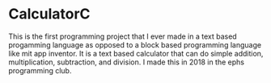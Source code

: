 # CalculatorC

This is the first programming project that I ever made in a text based progamming language as opposed to a block based programming language like mit app inventor. It is a text based calculator that can do simple addition, multiplication, subtraction, and division. I made this in 2018 in the ephs programming club.
